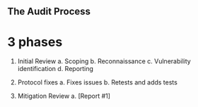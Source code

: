 ## The Audit Process

# 3 phases

1. Initial Review
    a. Scoping 
    b. Reconnaissance
    c. Vulnerability identification
    d. Reporting 

2. Protocol fixes
    a. Fixes issues
    b. Retests and adds tests

3. Mitigation Review
a. [Report #1]